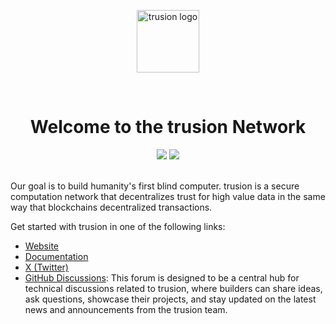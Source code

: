 <p align="center">
  <a href="https://www.trusion.com">
    <picture>
    <img alt="trusion logo" src="https://github.com/trusionNetwork/.github/blob/main/assets/trusion.png" width="auto" height="100">
    </picture>
  </a>
</p>

</br>
<h1 align="center">Welcome to the trusion Network</h1>

<p align="center">
  <a href="https://x.com/TrusionNetwork"><img src="https://img.shields.io/badge/trusionNetwork-000?color=0021F5&style=plastic&logo=twitter&logoColor=white&label=Twitter"></a>
  <a href="https://github.com/Trusion-Network"><img src="https://img.shields.io/badge/Developer-Technical_Questions-0021F5?color=0021F5&style=plastic&label=Github+Discussions&logo=github&logoColor=white"></a>
<br></br> 
</p>

Our goal is to build humanity's first blind computer. trusion is a secure
computation network that decentralizes trust for high value data in the same way
that blockchains decentralized transactions.

Get started with trusion in one of the following links:
* <a href="https://trusion.com">Website</a>
* <a href="https://docs.tru si o n.com">Documentation</a>
* <a href="https://twitter.com/trusionnetwork">X (Twitter)</a>
* <a href="https://github.com/Trusion-Network/discussions?discussions_q=">GitHub Discussions</a>: This forum is designed to be a central hub for technical discussions related to trusion, where builders can share ideas, ask questions, showcase their projects, and stay updated on the latest news and announcements from the trusion team.

